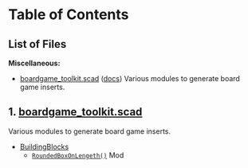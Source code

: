 # Table of Contents

## List of Files

**Miscellaneous:** 

- [boardgame\_toolkit.scad](#1-boardgame_toolkitscad) ([docs](boardgame_toolkit.scad))
Various modules to generate board game inserts.

## 1. [boardgame\_toolkit.scad](boardgame_toolkit.scad)

Various modules to generate board game inserts.  
- [BuildingBlocks](boardgame_toolkit.scad#section-buildingblocks)  
    - [`RoundedBoxOnLengeth()`](boardgame_toolkit.scad#module-roundedboxonlengeth) Mod
    

